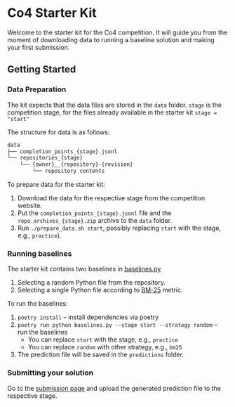 # Co4 Starter Kit

Welcome to the starter kit for the Co4 competition. 
It will guide you from the moment of downloading data to running a baseline solution and making your first submission. 

## Getting Started

### Data Preparation

The kit expects that the data files are stored in the `data` folder. 
`stage` is the competition stage, for the files already available in the starter kit `stage = "start"`

The structure for data is as follows:
```bash
data
├── completion_points_{stage}.jsonl
└── repositories_{stage}
    └── {owner}__{repository}-{revision}
        └── repository contents
```

To prepare data for the starter kit:
1. Download the data for the respective stage from the competition website.
2. Put the `completion_points_{stage}.jsonl` file and the `repo_archives_{stage}.zip` archive to the `data` folder.
3. Run `./prepare_data.sh start`, possibly replacing `start` with the stage, e.g., `practice`).


### Running baselines

The starter kit contains two baselines in [baselines.py](baselines.py) 
1. Selecting a random Python file from the repository.
2. Selecting a single Python file according to [BM-25](https://en.wikipedia.org/wiki/Okapi_BM25) metric. 

To run the baselines:
1. `poetry install` &ndash; install dependencies via poetry
2. `poetry run python baselines.py --stage start --strategy random` &ndash; run the baselines
   - You can replace `start` with the stage, e.g., `practice`
   - You can replace `random` with other strategy, e.g., `bm25`
3. The prediction file will be saved in the `predictions` folder.

### Submitting your solution

Go to the [submission page](https://eval.ai/web/challenges/challenge-page/2497/submission) and upload the generated prediction file to the respective stage.

